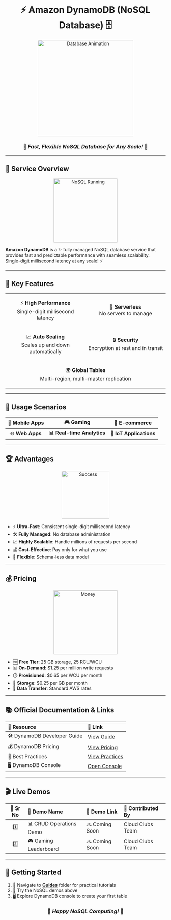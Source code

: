 <div align="center">

# ⚡ Amazon DynamoDB (NoSQL Database) 🗄️

<img src="https://media.giphy.com/media/3oKIPnAiaMCws8nOsE/giphy.gif" width="300" alt="Database Animation">

### 🌟 *Fast, Flexible NoSQL Database for Any Scale!* 🌟

</div>

---

## 📖 Service Overview

<div align="center">
<img src="https://media.giphy.com/media/26tn33aiTi1jkl6H6/giphy.gif" width="200" alt="NoSQL Running">
</div>

**Amazon DynamoDB** is a ✨ fully managed NoSQL database service that provides fast and predictable performance with seamless scalability. Single-digit millisecond latency at any scale! ⚡

---

## 🎯 Key Features

<table>
<tr>
<td align="center" width="50%">

⚡ **High Performance**<br/>
Single-digit millisecond latency

</td>
<td align="center" width="50%">

🔄 **Serverless**<br/>
No servers to manage

</td>
</tr>
<tr>
<td align="center" width="50%">

📈 **Auto Scaling**<br/>
Scales up and down automatically

</td>
<td align="center" width="50%">

🔒 **Security**<br/>
Encryption at rest and in transit

</td>
</tr>
<tr>
<td colspan="2" align="center">

🌍 **Global Tables**<br/>
Multi-region, multi-master replication

</td>
</tr>
</table>

---

## 🎪 Usage Scenarios

<div align="center">

| 📱 **Mobile Apps** | 🎮 **Gaming** | 🛒 **E-commerce** |
|:---:|:---:|:---:|
| 🌐 **Web Apps** | 📊 **Real-time Analytics** | 🤖 **IoT Applications** |

</div>

---

## 🏆 Advantages

<div align="center">
<img src="https://media.giphy.com/media/3o7abKhOpu0NwenH3O/giphy.gif" width="150" alt="Success">
</div>

- ⚡ **Ultra-Fast**: Consistent single-digit millisecond latency
- 🛠️ **Fully Managed**: No database administration
- 📈 **Highly Scalable**: Handle millions of requests per second
- 💰 **Cost-Effective**: Pay only for what you use
- 🔄 **Flexible**: Schema-less data model

---

## 💰 Pricing

<div align="center">
<img src="https://media.giphy.com/media/67ThRZlYBvibtdF9JH/giphy.gif" width="200" alt="Money">
</div>

- 🆓 **Free Tier**: 25 GB storage, 25 RCU/WCU
- 📊 **On-Demand**: $1.25 per million write requests
- ⏱️ **Provisioned**: $0.65 per WCU per month
- 🚀 **Storage**: $0.25 per GB per month
- 📡 **Data Transfer**: Standard AWS rates

---

## 📚 Official Documentation & Links

<div align="center">

| 📖 **Resource** | 🔗 **Link** |
|:---|:---|
| 🛠️ DynamoDB Developer Guide | [View Guide](https://docs.aws.amazon.com/dynamodb/) |
| 💰 DynamoDB Pricing | [View Pricing](https://aws.amazon.com/dynamodb/pricing/) |
| 🎯 Best Practices | [View Practices](https://docs.aws.amazon.com/dynamodb/latest/developerguide/best-practices.html) |
| 🖥️ DynamoDB Console | [Open Console](https://console.aws.amazon.com/dynamodb/) |

</div>

---

## 🎬 Live Demos

| 🔢 **Sr No** | 🎯 **Demo Name** | 🔗 **Demo Link** | 👥 **Contributed By** |
|:---:|:---|:---|:---|
| 1️⃣ | 📊 CRUD Operations Demo | 🔜 Coming Soon | Cloud Clubs Team |
| 2️⃣ | 🎮 Gaming Leaderboard | 🔜 Coming Soon | Cloud Clubs Team |

---

## 🚀 Getting Started

1. 📁 Navigate to [**Guides**](./Guides/) folder for practical tutorials
2. 🎯 Try the NoSQL demos above
3. 🖥️ Explore DynamoDB console to create your first table

<div align="center">

### 🌟 *Happy NoSQL Computing!* 🌟

</div>